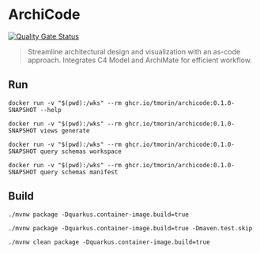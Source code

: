 # ArchiCode

[![Quality Gate Status](https://sonarcloud.io/api/project_badges/measure?project=tmorin_archicode&metric=alert_status)](https://sonarcloud.io/summary/new_code?id=tmorin_archicode)

> Streamline architectural design and visualization with an as-code approach. Integrates C4 Model and ArchiMate for efficient workflow.

## Run

```shell
docker run -v "$(pwd):/wks" --rm ghcr.io/tmorin/archicode:0.1.0-SNAPSHOT --help
```

```shell
docker run -v "$(pwd):/wks" --rm ghcr.io/tmorin/archicode:0.1.0-SNAPSHOT views generate
```

```shell
docker run -v "$(pwd):/wks" --rm ghcr.io/tmorin/archicode:0.1.0-SNAPSHOT query schemas workspace
```

```shell
docker run -v "$(pwd):/wks" --rm ghcr.io/tmorin/archicode:0.1.0-SNAPSHOT query schemas manifest
```

## Build

```shell
./mvnw package -Dquarkus.container-image.build=true
```

```shell
./mvnw package -Dquarkus.container-image.build=true -Dmaven.test.skip
```

```shell
./mvnw clean package -Dquarkus.container-image.build=true
```
